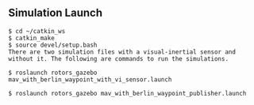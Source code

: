 
Simulation Launch
-----------

```console
$ cd ~/catkin_ws
$ catkin_make
$ source devel/setup.bash
There are two simulation files with a visual-inertial sensor and without it. The following are commands to run the simulations. 
```

```console
$ roslaunch rotors_gazebo mav_with_berlin_waypoint_with_vi_sensor.launch
```

```console
$ roslaunch rotors_gazebo mav_with_berlin_waypoint_publisher.launch
```

